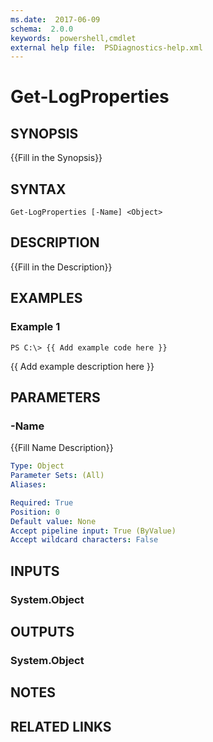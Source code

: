```yaml
---
ms.date:  2017-06-09
schema:  2.0.0
keywords:  powershell,cmdlet
external help file:  PSDiagnostics-help.xml
---
```


# Get-LogProperties

## SYNOPSIS
{{Fill in the Synopsis}}

## SYNTAX

```
Get-LogProperties [-Name] <Object>
```

## DESCRIPTION
{{Fill in the Description}}

## EXAMPLES

### Example 1
```
PS C:\> {{ Add example code here }}
```

{{ Add example description here }}

## PARAMETERS

### -Name
{{Fill Name Description}}

```yaml
Type: Object
Parameter Sets: (All)
Aliases: 

Required: True
Position: 0
Default value: None
Accept pipeline input: True (ByValue)
Accept wildcard characters: False
```

## INPUTS

### System.Object


## OUTPUTS

### System.Object

## NOTES

## RELATED LINKS

